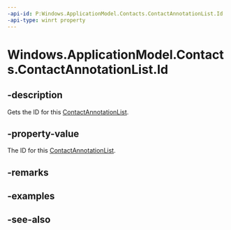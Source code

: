 ```yaml
---
-api-id: P:Windows.ApplicationModel.Contacts.ContactAnnotationList.Id
-api-type: winrt property
---
```


<!-- Property syntax
public string Id { get; }
-->

# Windows.ApplicationModel.Contacts.ContactAnnotationList.Id

## -description
Gets the ID for this [ContactAnnotationList](contactannotationlist.md).

## -property-value
The ID for this [ContactAnnotationList](contactannotationlist.md).

## -remarks

## -examples

## -see-also
